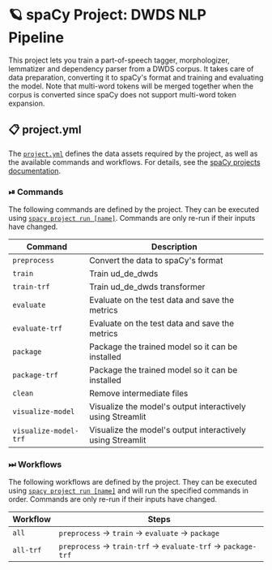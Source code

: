 <!-- SPACY PROJECT: AUTO-GENERATED DOCS START (do not remove) -->

# 🪐 spaCy Project: DWDS NLP Pipeline

This project lets you train a part-of-speech tagger, morphologizer, lemmatizer and dependency parser from a DWDS corpus.  It takes care of data preparation, converting it to spaCy's format and training and evaluating the model. Note that multi-word tokens will be merged together when the corpus is converted since spaCy does not support multi-word token expansion.


## 📋 project.yml

The [`project.yml`](project.yml) defines the data assets required by the
project, as well as the available commands and workflows. For details, see the
[spaCy projects documentation](https://spacy.io/usage/projects).

### ⏯ Commands

The following commands are defined by the project. They
can be executed using [`spacy project run [name]`](https://spacy.io/api/cli#project-run).
Commands are only re-run if their inputs have changed.

| Command | Description |
| --- | --- |
| `preprocess` | Convert the data to spaCy's format |
| `train` | Train ud_de_dwds |
| `train-trf` | Train ud_de_dwds transformer |
| `evaluate` | Evaluate on the test data and save the metrics |
| `evaluate-trf` | Evaluate on the test data and save the metrics |
| `package` | Package the trained model so it can be installed |
| `package-trf` | Package the trained model so it can be installed |
| `clean` | Remove intermediate files |
| `visualize-model` | Visualize the model's output interactively using Streamlit |
| `visualize-model-trf` | Visualize the model's output interactively using Streamlit |

### ⏭ Workflows

The following workflows are defined by the project. They
can be executed using [`spacy project run [name]`](https://spacy.io/api/cli#project-run)
and will run the specified commands in order. Commands are only re-run if their
inputs have changed.

| Workflow | Steps |
| --- | --- |
| `all` | `preprocess` &rarr; `train` &rarr; `evaluate` &rarr; `package` |
| `all-trf` | `preprocess` &rarr; `train-trf` &rarr; `evaluate-trf` &rarr; `package-trf` |

<!-- SPACY PROJECT: AUTO-GENERATED DOCS END (do not remove) -->
